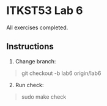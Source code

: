 # ITKST53 Lab 6

All exercises completed.

## Instructions

1. Change branch:

> git checkout -b lab6 origin/lab6

2. Run check:

> sudo make check
